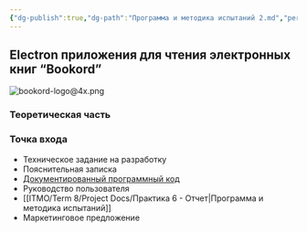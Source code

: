 ```yaml
---
{"dg-publish":true,"dg-path":"Программа и методика испытаний 2.md","permalink":"/programma-i-metodika-ispytanij-2/","title":"Программа и методика испытаний 2"}
---
```



## Electron приложения для чтения электронных книг “Bookord”

![bookord-logo@4x.png](/img/user/ITMO/Term%208/Project%20Docs/attachments/bookord-logo@4x.png)


### Теоретическая часть


### Точка входа


- Техническое задание на разработку
- Пояснительная записка
- [Документированный программный код](https://github.com/LiprikON2/Bookord)
- Руководство пользователя
- [[ITMO/Term 8/Project Docs/Практика 6 - Отчет\|Программа и методика испытаний]]
- Маркетинговое предложение
